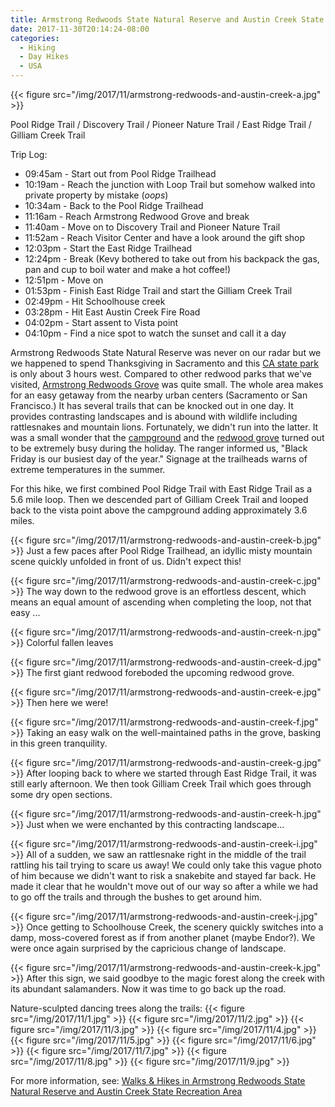 ```yaml
---
title: Armstrong Redwoods State Natural Reserve and Austin Creek State Recreation Area
date: 2017-11-30T20:14:24-08:00
categories:
  - Hiking
  - Day Hikes
  - USA
---
```


{{< figure src="/img/2017/11/armstrong-redwoods-and-austin-creek-a.jpg"  >}}

<p>
<p>

Pool Ridge Trail / Discovery Trail / Pioneer Nature Trail / East Ridge Trail / Gilliam Creek Trail

Trip Log:

* 09:45am - Start out from Pool Ridge Trailhead
* 10:19am - Reach the junction with Loop Trail but somehow walked into private property by mistake (_oops_)
* 10:34am - Back to the Pool Ridge Trailhead
* 11:16am - Reach Armstrong Redwood Grove and break
* 11:40am - Move on to Discovery Trail and Pioneer Nature Trail
* 11:52am - Reach Visitor Center and have a look around the gift shop
* 12:03pm - Start the East Ridge Trailhead
* 12:24pm - Break (Kevy bothered to take out from his backpack the gas, pan and cup to boil water and make a hot coffee!)
* 12:51pm - Move on
* 01:53pm - Finish East Ridge Trail and start the Gilliam Creek Trail
* 02:49pm - Hit Schoolhouse creek
* 03:28pm - Hit East Austin Creek Fire Road
* 04:02pm - Start assent to Vista point
* 04:10pm - Find a nice spot to watch the sunset and call it a day

<!--more-->

Armstrong Redwoods State Natural Reserve was never on our radar but we we happened to spend Thanksgiving in Sacramento and this [CA state park](https://www.parks.ca.gov/?page_id=452) is only about 3 hours west. Compared to other redwood parks that we've visited, [Armstrong Redwoods Grove](https://www.parks.ca.gov/?page_id=450) was quite small. The whole area makes for an easy getaway from the nearby urban centers (Sacramento or San Francisco.) It has several trails that can be knocked out in one day. It provides contrasting landscapes and is abound with wildlife including rattlesnakes and mountain lions. Fortunately, we didn't run into the latter. It was a small wonder that the [campground](https://www.hipcamp.com/california/austin-creek-state-recreation-area/bullfrog-pond-campground)  and the [redwood grove](https://www.parks.ca.gov/?page_id=450) turned out to be extremely busy during the holiday. The ranger informed us, "Black Friday is our busiest day of the year." Signage at the trailheads warns of extreme temperatures in the summer.

For this hike, we first combined Pool Ridge Trail with East Ridge Trail as a 5.6 mile loop. Then we descended part of Gilliam Creek Trail and looped back to the vista point above the campground adding approximately 3.6 miles.

{{< figure src="/img/2017/11/armstrong-redwoods-and-austin-creek-b.jpg"  >}}
Just a few paces after Pool Ridge Trailhead, an idyllic misty mountain scene quickly unfolded in front of us. Didn't expect this!

{{< figure src="/img/2017/11/armstrong-redwoods-and-austin-creek-c.jpg"  >}}
The way down to the redwood grove is an effortless descent, which means an equal amount of ascending when completing the loop, not that easy ...

{{< figure src="/img/2017/11/armstrong-redwoods-and-austin-creek-n.jpg"  >}}
Colorful fallen leaves

{{< figure src="/img/2017/11/armstrong-redwoods-and-austin-creek-d.jpg"  >}}
The first giant redwood foreboded the upcoming redwood grove.

{{< figure src="/img/2017/11/armstrong-redwoods-and-austin-creek-e.jpg"  >}}
Then here we were!

{{< figure src="/img/2017/11/armstrong-redwoods-and-austin-creek-f.jpg"  >}}
Taking an easy walk on the well-maintained paths in the grove, basking in this green tranquility.

{{< figure src="/img/2017/11/armstrong-redwoods-and-austin-creek-g.jpg"  >}}
After looping back to where we started through East Ridge Trail, it was still early afternoon. We then took Gilliam Creek Trail which goes through some dry open sections.

{{< figure src="/img/2017/11/armstrong-redwoods-and-austin-creek-h.jpg"  >}}
Just when we were enchanted by this contracting landscape...

{{< figure src="/img/2017/11/armstrong-redwoods-and-austin-creek-i.jpg"  >}}
All of a sudden, we saw an rattlesnake right in the middle of the trail rattling his tail trying to scare us away! We could only take this vague photo of him because we didn't want to risk a snakebite and stayed far back. He made it clear that he wouldn't move out of our way so after a while we had to go off the trails and through the bushes to get around him.

{{< figure src="/img/2017/11/armstrong-redwoods-and-austin-creek-j.jpg"  >}}
Once getting to Schoolhouse Creek, the scenery quickly switches into a damp, moss-covered forest as if from another  planet (maybe Endor?). We were once again surprised by the capricious change of landscape.

{{< figure src="/img/2017/11/armstrong-redwoods-and-austin-creek-k.jpg"  >}}
After this sign, we said goodbye to the magic forest along the creek with its abundant salamanders. Now it was time to go back up the road.

Nature-sculpted dancing trees along the trails:
{{< figure src="/img/2017/11/1.jpg"  >}}
{{< figure src="/img/2017/11/2.jpg"  >}}
{{< figure src="/img/2017/11/3.jpg"  >}}
{{< figure src="/img/2017/11/4.jpg"  >}}
{{< figure src="/img/2017/11/5.jpg"  >}}
{{< figure src="/img/2017/11/6.jpg"  >}}
{{< figure src="/img/2017/11/7.jpg"  >}}
{{< figure src="/img/2017/11/8.jpg"  >}}
{{< figure src="/img/2017/11/9.jpg"  >}}

For more information, see: [Walks & Hikes in Armstrong Redwoods State Natural Reserve and Austin Creek State Recreation Area](https://www.parks.ca.gov/?page_id=23369)
